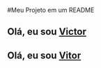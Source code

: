 #Meu Projeto em um README 

## Olá, eu sou [Victor](https://github.com/victorluansilva/)

## Olá, eu sou [Vitor](https://github.com/VitorCezar-prog/)